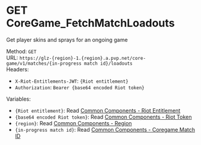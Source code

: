<!-- This file is automatically generated! Do not edit it directly! See https://github.com/techchrism/valorant-api-docs/blob/trunk/contributing.md for more information. -->

# GET CoreGame_FetchMatchLoadouts

Get player skins and sprays for an ongoing game  


Method: `GET`  
URL: `https://glz-{region}-1.{region}.a.pvp.net/core-game/v1/matches/{in-progress match id}/loadouts`  
Headers:
 - `X-Riot-Entitlements-JWT`: `{Riot entitlement}`
 - `Authorization`: `Bearer {base64 encoded Riot token}`

Variables:
 - `{Riot entitlement}`: Read [Common Components - Riot Entitlement](../common-components.md#riot-entitlement)
 - `{base64 encoded Riot token}`: Read [Common Components - Riot Token](../common-components.md#riot-token)
 - `{region}`: Read [Common Components - Region](../common-components.md#region)
 - `{in-progress match id}`: Read [Common Components - Coregame Match ID](../common-components.md#coregame-match-id)

